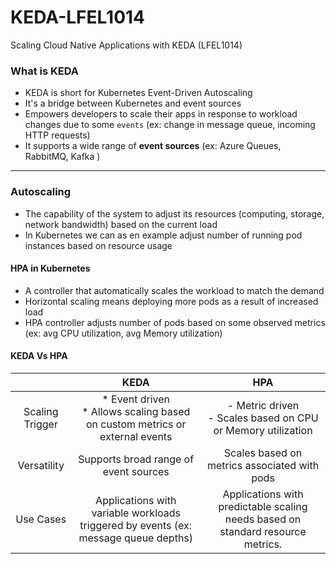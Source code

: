 # KEDA-LFEL1014
Scaling Cloud Native Applications with KEDA (LFEL1014)

### What is KEDA
- KEDA is short for Kubernetes Event-Driven Autoscaling
- It's a bridge between Kubernetes and event sources
- Empowers developers to scale their apps in response to workload changes due to some `events` (ex: change in message queue, incoming HTTP requests)
- It supports a wide range of **event sources** (ex: Azure Queues, RabbitMQ, Kafka )

---

### Autoscaling
- The capability of the system to adjust its resources (computing, storage, network bandwidth) based on the current load 
- In Kubernetes we can as en example adjust number of running pod instances based on resource usage

#### HPA in Kubernetes
- A controller that automatically scales the workload to match the demand
- Horizontal scaling means deploying more pods as a result of increased load
- HPA controller adjusts number of pods based on some observed metrics (ex: avg CPU utilization, avg Memory utilization)

#### KEDA Vs HPA
|                 |                                         KEDA                                        |                                       HPA                                       |
|:---------------:|:-----------------------------------------------------------------------------------:|:-------------------------------------------------------------------------------:|
| Scaling Trigger |   * Event driven <br> * Allows scaling based on custom metrics or external events   |         - Metric driven <br> - Scales based on CPU or Memory utilization        |
|   Versatility   |                        Supports broad range of event sources                        |                   Scales based on metrics associated with pods                  |
|    Use Cases    | Applications with variable workloads triggered by events (ex: message queue depths) | Applications with predictable scaling needs based on standard resource metrics. |